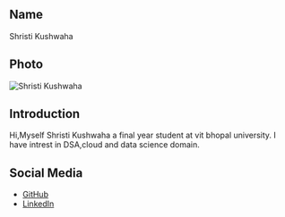 ## Name
Shristi Kushwaha    

## Photo
![Shristi Kushwaha](https://media.licdn.com/dms/image/D4D35AQGSB0qIs8AqEw/profile-framedphoto-shrink_400_400/0/1694690481459?e=1718474400&v=beta&t=ruDVIZz8loY6Y0iBwuTsX44_665fSogQUwWeuPwVLMs)

## Introduction
Hi,Myself Shristi Kushwaha a final year student at vit bhopal university.
I have intrest in DSA,cloud and data science domain.
## Social Media
- [GitHub](https://github.com/Shri6apr)
- [LinkedIn](https://www.linkedin.com/in/shristi-kushwaha)